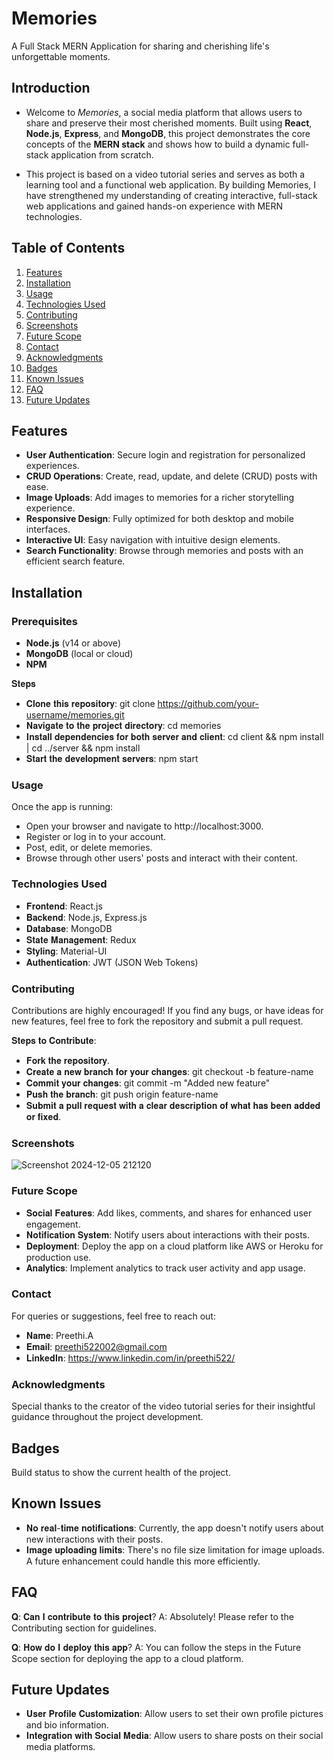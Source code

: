 # Memories
A Full Stack MERN Application for sharing and cherishing life's unforgettable moments.

## Introduction
- Welcome to *Memories*, a social media platform that allows users to share and preserve their most cherished moments. Built using **React**, **Node.js**, **Express**, and **MongoDB**, this project demonstrates the core concepts of the **MERN stack** and shows how to build a dynamic full-stack application from scratch.

- This project is based on a video tutorial series and serves as both a learning tool and a functional web application. By building Memories, I have strengthened my understanding of creating interactive, full-stack web applications and gained hands-on experience with MERN technologies.

## Table of Contents
1. [Features](#features)
2. [Installation](#installation)
3. [Usage](#usage)
4. [Technologies Used](#technologies-used)
5. [Contributing](#contributing)
6. [Screenshots](#screenshots)
7. [Future Scope](#future-scope)
8. [Contact](#contact)
9. [Acknowledgments](#acknowledgments)
10. [Badges](#badges)
11. [Known Issues](#known-issues)
12. [FAQ](#faq)
13. [Future Updates](#future-updates)

## Features
- **User Authentication**: Secure login and registration for personalized experiences.
- **CRUD Operations**: Create, read, update, and delete (CRUD) posts with ease.
- **Image Uploads**: Add images to memories for a richer storytelling experience.
- **Responsive Design**: Fully optimized for both desktop and mobile interfaces.
- **Interactive UI**: Easy navigation with intuitive design elements.
- **Search Functionality**: Browse through memories and posts with an efficient search feature.

## Installation

### Prerequisites
- **Node.js** (v14 or above)
- **MongoDB** (local or cloud)
- **NPM**

𝐒𝐭𝐞𝐩𝐬
- 𝐂𝐥𝐨𝐧𝐞 𝐭𝐡𝐢𝐬 𝐫𝐞𝐩𝐨𝐬𝐢𝐭𝐨𝐫𝐲: git clone https://github.com/your-username/memories.git  
- 𝐍𝐚𝐯𝐢𝐠𝐚𝐭𝐞 𝐭𝐨 𝐭𝐡𝐞 𝐩𝐫𝐨𝐣𝐞𝐜𝐭 𝐝𝐢𝐫𝐞𝐜𝐭𝐨𝐫𝐲: cd memories  
- 𝐈𝐧𝐬𝐭𝐚𝐥𝐥 𝐝𝐞𝐩𝐞𝐧𝐝𝐞𝐧𝐜𝐢𝐞𝐬 𝐟𝐨𝐫 𝐛𝐨𝐭𝐡 𝐬𝐞𝐫𝐯𝐞𝐫 𝐚𝐧𝐝 𝐜𝐥𝐢𝐞𝐧𝐭: cd client && npm install | cd ../server && npm install  
- 𝐒𝐭𝐚𝐫𝐭 𝐭𝐡𝐞 𝐝𝐞𝐯𝐞𝐥𝐨𝐩𝐦𝐞𝐧𝐭 𝐬𝐞𝐫𝐯𝐞𝐫𝐬: npm start  

### Usage
Once the app is running:

- Open your browser and navigate to http://localhost:3000.
- Register or log in to your account.
- Post, edit, or delete memories.
- Browse through other users' posts and interact with their content.

### Technologies Used
- 𝐅𝐫𝐨𝐧𝐭𝐞𝐧𝐝: React.js
- 𝐁𝐚𝐜𝐤𝐞𝐧𝐝: Node.js, Express.js
- 𝐃𝐚𝐭𝐚𝐛𝐚𝐬𝐞: MongoDB
- 𝐒𝐭𝐚𝐭𝐞 𝐌𝐚𝐧𝐚𝐠𝐞𝐦𝐞𝐧𝐭: Redux
- 𝐒𝐭𝐲𝐥𝐢𝐧𝐠: Material-UI
- 𝐀𝐮𝐭𝐡𝐞𝐧𝐭𝐢𝐜𝐚𝐭𝐢𝐨𝐧: JWT (JSON Web Tokens)

### Contributing
Contributions are highly encouraged! If you find any bugs, or have ideas for new features, feel free to fork the repository and submit a pull request.

𝐒𝐭𝐞𝐩𝐬 𝐭𝐨 𝐂𝐨𝐧𝐭𝐫𝐢𝐛𝐮𝐭𝐞:
- 𝐅𝐨𝐫𝐤 𝐭𝐡𝐞 𝐫𝐞𝐩𝐨𝐬𝐢𝐭𝐨𝐫𝐲.
- 𝐂𝐫𝐞𝐚𝐭𝐞 𝐚 𝐧𝐞𝐰 𝐛𝐫𝐚𝐧𝐜𝐡 𝐟𝐨𝐫 𝐲𝐨𝐮𝐫 𝐜𝐡𝐚𝐧𝐠𝐞𝐬: git checkout -b feature-name  
- 𝐂𝐨𝐦𝐦𝐢𝐭 𝐲𝐨𝐮𝐫 𝐜𝐡𝐚𝐧𝐠𝐞𝐬: git commit -m "Added new feature"  
- 𝐏𝐮𝐬𝐡 𝐭𝐡𝐞 𝐛𝐫𝐚𝐧𝐜𝐡: git push origin feature-name  
- 𝐒𝐮𝐛𝐦𝐢𝐭 𝐚 𝐩𝐮𝐥𝐥 𝐫𝐞𝐪𝐮𝐞𝐬𝐭 𝐰𝐢𝐭𝐡 𝐚 𝐜𝐥𝐞𝐚𝐫 𝐝𝐞𝐬𝐜𝐫𝐢𝐩𝐭𝐢𝐨𝐧 𝐨𝐟 𝐰𝐡𝐚𝐭 𝐡𝐚𝐬 𝐛𝐞𝐞𝐧 𝐚𝐝𝐝𝐞𝐝 𝐨𝐫 𝐟𝐢𝐱𝐞𝐝.

### Screenshots
![Screenshot 2024-12-05 212120](https://github.com/user-attachments/assets/0a8443c0-b7a9-4234-95fe-3097827ccd0a)


### Future Scope
- 𝐒𝐨𝐜𝐢𝐚𝐥 𝐅𝐞𝐚𝐭𝐮𝐫𝐞𝐬: Add likes, comments, and shares for enhanced user engagement.
- 𝐍𝐨𝐭𝐢𝐟𝐢𝐜𝐚𝐭𝐢𝐨𝐧 𝐒𝐲𝐬𝐭𝐞𝐦: Notify users about interactions with their posts.
- 𝐃𝐞𝐩𝐥𝐨𝐲𝐦𝐞𝐧𝐭: Deploy the app on a cloud platform like AWS or Heroku for production use.
- 𝐀𝐧𝐚𝐥𝐲𝐭𝐢𝐜𝐬: Implement analytics to track user activity and app usage.

### Contact
For queries or suggestions, feel free to reach out:

- 𝐍𝐚𝐦𝐞: Preethi.A
- 𝐄𝐦𝐚𝐢𝐥: preethi522002@gmail.com
- 𝐋𝐢𝐧𝐤𝐞𝐝𝐈𝐧: https://www.linkedin.com/in/preethi522/

### Acknowledgments
Special thanks to the creator of the video tutorial series for their insightful guidance throughout the project development.

## Badges
Build status to show the current health of the project.

## Known Issues
- 𝐍𝐨 𝐫𝐞𝐚𝐥-𝐭𝐢𝐦𝐞 𝐧𝐨𝐭𝐢𝐟𝐢𝐜𝐚𝐭𝐢𝐨𝐧𝐬: Currently, the app doesn't notify users about new interactions with their posts.
- 𝐈𝐦𝐚𝐠𝐞 𝐮𝐩𝐥𝐨𝐚𝐝𝐢𝐧𝐠 𝐥𝐢𝐦𝐢𝐭𝐬: There's no file size limitation for image uploads. A future enhancement could handle this more efficiently.

## FAQ
𝐐: 𝐂𝐚𝐧 𝐈 𝐜𝐨𝐧𝐭𝐫𝐢𝐛𝐮𝐭𝐞 𝐭𝐨 𝐭𝐡𝐢𝐬 𝐩𝐫𝐨𝐣𝐞𝐜𝐭?
A: Absolutely! Please refer to the Contributing section for guidelines.

𝐐: 𝐇𝐨𝐰 𝐝𝐨 𝐈 𝐝𝐞𝐩𝐥𝐨𝐲 𝐭𝐡𝐢𝐬 𝐚𝐩𝐩?
A: You can follow the steps in the Future Scope section for deploying the app to a cloud platform.

## Future Updates
- 𝐔𝐬𝐞𝐫 𝐏𝐫𝐨𝐟𝐢𝐥𝐞 𝐂𝐮𝐬𝐭𝐨𝐦𝐢𝐳𝐚𝐭𝐢𝐨𝐧: Allow users to set their own profile pictures and bio information.
- 𝐈𝐧𝐭𝐞𝐠𝐫𝐚𝐭𝐢𝐨𝐧 𝐰𝐢𝐭𝐡 𝐒𝐨𝐜𝐢𝐚𝐥 𝐌𝐞𝐝𝐢𝐚: Allow users to share posts on their social media platforms.
